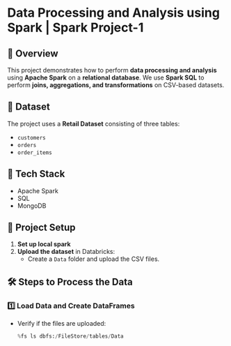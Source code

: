 # Data Processing and Analysis using Spark | Spark Project-1  

## 📌 Overview  
This project demonstrates how to perform **data processing and analysis** using **Apache Spark** on a **relational database**. We use **Spark SQL** to perform **joins, aggregations, and transformations** on CSV-based datasets.  

## 📂 Dataset  
The project uses a **Retail Dataset** consisting of three tables:  
- `customers`  
- `orders`  
- `order_items`  

## 🔧 Tech Stack  
- Apache Spark  
- SQL  
- MongoDB  

## 🚀 Project Setup  
1. **Set up local spark**    
2. **Upload the dataset** in Databricks:  
   - Create a `Data` folder and upload the CSV files.  

## 🛠️ Steps to Process the Data  
### **1️⃣ Load Data and Create DataFrames**  
- Verify if the files are uploaded:  
  ```python
  %fs ls dbfs:/FileStore/tables/Data


